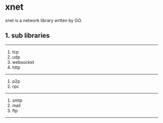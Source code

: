 # xnet
xnet is a network library wrtten by GO.

## 1. sub libraries
---------
1. tcp
1. udp
1. websocket
1. http
---------
1. p2p
1. rpc
---------
1. smtp
1. mail
1. ftp
---------

